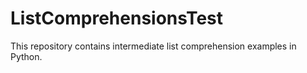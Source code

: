 # ListComprehensionsTest
This repository contains intermediate list comprehension examples in Python.  
